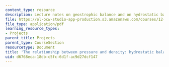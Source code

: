 ```yaml
---
content_type: resource
description: Lecture notes on geostrophic balance and on hydrostatic balance.
file: https://ol-ocw-studio-app-production.s3.amazonaws.com/courses/12-307-weather-and-climate-laboratory-spring-2009/d6768eca18dbc5fc6d1fac9d27dcf147_hydrostatic.pdf
file_type: application/pdf
learning_resource_types:
- Projects
parent_title: Projects
parent_type: CourseSection
resourcetype: Document
title: 'The relationship between pressure and density: hydrostatic balance'
uid: d6768eca-18db-c5fc-6d1f-ac9d27dcf147
---
```

